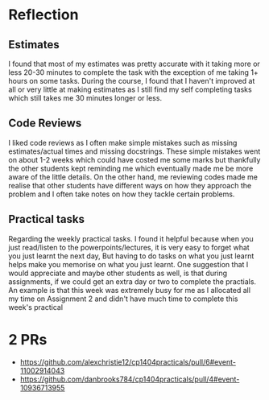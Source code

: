# Reflection

## Estimates
I found that most of my estimates was pretty accurate with it taking more or less 20-30 minutes to complete the task with the exception of me taking 1+ hours on some tasks. During the course, I found that I haven't improved at all or very little at making estimates as I still find my self completing tasks which still takes me 30 minutes longer or less.
## Code Reviews
I liked code reviews as I often make simple mistakes such as missing estimates/actual times and missing docstrings. These simple mistakes went on about 1-2 weeks which could have costed me some marks but thankfully the other students kept reminding me which eventually made me be more aware of the little details. On the other hand, me reviewing codes made me realise that other students have different ways on how they approach the problem and I often take notes on how they tackle certain problems.
## Practical tasks
Regarding the weekly practical tasks. I found it helpful because when you just read/listen to the powerpoints/lectures, it is very easy to forget what you just learnt the next day, But having to do tasks on what you just learnt helps make you memorise on what you just learnt. One suggestion that I would appreciate and maybe other students as well, is that during assignments, if we could get an extra day or two to complete the practials. An example is that this week was extremely busy for me as I allocated all my time on Assignment 2 and didn't have much time to complete this week's practical

# 2 PRs 
- https://github.com/alexchristie12/cp1404practicals/pull/6#event-11002914043
- https://github.com/danbrooks784/cp1404practicals/pull/4#event-10936713955